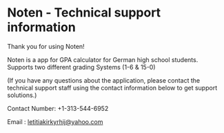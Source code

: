 # Noten - Technical support information
Thank you for using Noten!

Noten is a app for GPA calculator for German high school students. Supports two different grading Systems (1-6 & 15-0)

(If you have any questions about the application, please contact the technical support staff using the contact information below to get support solutions.)


Contact Number: +1-313-544-6952

Email : letitiakirkyrhij@yahoo.com
